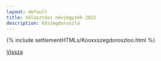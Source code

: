 ```yaml
---
layout: default
title: Választási névjegyzék 2022
description: Kőszegdoroszló
---
```


{% include settlementHTMLs/Kooxxszegdoroszloo.html %}

[Vissza](./)